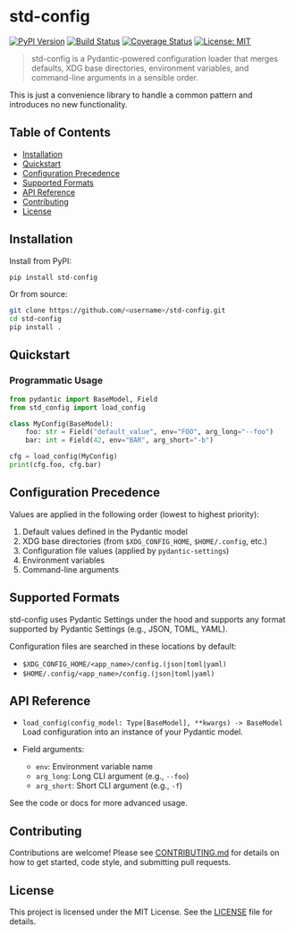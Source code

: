 # std-config

[![PyPI Version](https://img.shields.io/pypi/v/std-config.svg)](https://pypi.org/project/std-config)
[![Build Status](https://github.com/<username>/std-config/actions/workflows/ci.yml/badge.svg)](https://github.com/<username>/std-config/actions)
[![Coverage Status](https://coveralls.io/repos/github/<username>/std-config/badge.svg?branch=main)](https://coveralls.io/github/<username>/std-config?branch=main)
[![License: MIT](https://img.shields.io/badge/License-MIT-blue.svg)](LICENSE)

> std-config is a Pydantic-powered configuration loader that merges defaults, XDG base directories, environment variables, and command-line arguments in a sensible order. 

This is just a convenience library to handle a common pattern and introduces no new functionality.

## Table of Contents
- [Installation](#installation)
- [Quickstart](#quickstart)
- [Configuration Precedence](#configuration-precedence)
- [Supported Formats](#supported-formats)
- [API Reference](#api-reference)
- [Contributing](#contributing)
- [License](#license)

## Installation

Install from PyPI:

```bash
pip install std-config
```

Or from source:

```bash
git clone https://github.com/<username>/std-config.git
cd std-config
pip install .
```

## Quickstart

### Programmatic Usage

```python
from pydantic import BaseModel, Field
from std_config import load_config

class MyConfig(BaseModel):
    foo: str = Field("default_value", env="FOO", arg_long="--foo")
    bar: int = Field(42, env="BAR", arg_short="-b")

cfg = load_config(MyConfig)
print(cfg.foo, cfg.bar)
```

## Configuration Precedence

Values are applied in the following order (lowest to highest priority):

1. Default values defined in the Pydantic model  
2. XDG base directories (from `$XDG_CONFIG_HOME`, `$HOME/.config`, etc.)  
3. Configuration file values (applied by `pydantic-settings`)  
4. Environment variables  
5. Command-line arguments

## Supported Formats

std-config uses Pydantic Settings under the hood and supports any format supported by Pydantic Settings (e.g., JSON, TOML, YAML).

Configuration files are searched in these locations by default:
- `$XDG_CONFIG_HOME/<app_name>/config.(json|toml|yaml)`
- `$HOME/.config/<app_name>/config.(json|toml|yaml)`

## API Reference

- `load_config(config_model: Type[BaseModel], **kwargs) -> BaseModel`  
  Load configuration into an instance of your Pydantic model.

- Field arguments:  
  - `env`: Environment variable name  
  - `arg_long`: Long CLI argument (e.g., `--foo`)  
  - `arg_short`: Short CLI argument (e.g., `-f`)

See the code or docs for more advanced usage.

## Contributing

Contributions are welcome! Please see [CONTRIBUTING.md](CONTRIBUTING.md) for details on how to get started, code style, and submitting pull requests.

## License

This project is licensed under the MIT License. See the [LICENSE](LICENSE) file for details.


